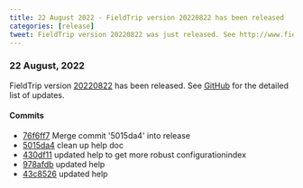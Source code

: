```yaml
---
title: 22 August 2022 - FieldTrip version 20220822 has been released
categories: [release]
tweet: FieldTrip version 20220822 was just released. See http://www.fieldtriptoolbox.org/#22-august-2022
---
```


### 22 August, 2022

FieldTrip version [20220822](http://github.com/fieldtrip/fieldtrip/releases/tag/20220822) has been released.
See [GitHub](https://github.com/fieldtrip/fieldtrip/compare/20220819...20220822) for the detailed list of updates.

#### Commits

- [76f6ff7](http://github.com/fieldtrip/fieldtrip/commit/76f6ff7) Merge commit '5015da4' into release
- [5015da4](http://github.com/fieldtrip/fieldtrip/commit/5015da4) clean up help doc
- [430df11](http://github.com/fieldtrip/fieldtrip/commit/430df11) updated help to get more robust configurationindex
- [978afdb](http://github.com/fieldtrip/fieldtrip/commit/978afdb) updated help
- [43c8526](http://github.com/fieldtrip/fieldtrip/commit/43c8526) updated help
